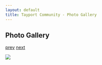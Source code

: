 ```yaml
---
layout: default
title: Tayport Community - Photo Gallery
---
```

## Photo Gallery

[prev](http://tayport.org.uk/photo/33) [next](http://tayport.org.uk/photo/35)

![ ](http://tayport.org.uk/media/034.jpg " ")

